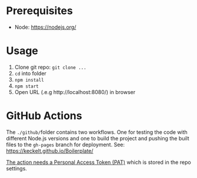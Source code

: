 
# Prerequisites

* Node: https://nodejs.org/

# Usage

1. Clone git repo: `git clone ...`
2. `cd` into folder
3. `npm install`
4. `npm start`
5. Open URL (.e.g http://localhost:8080/) in browser


# GitHub Actions
The `./github/`folder contains two workflows. One for testing the code with different Node.js versions and one to build the project and pushing the built files to the `gh-pages` branch for deployment. See: https://keckelt.github.io/Boilerplate/

[The action needs a Personal Access Token (PAT)](https://github.com/marketplace/actions/github-pages#warning-limitation) which is stored in the repo settings.

